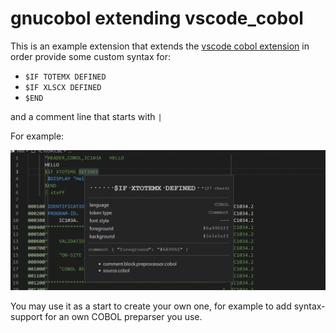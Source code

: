 # gnucobol extending vscode_cobol

This is an example extension that extends the [vscode cobol extension](https://github.com/spgennard/vscode_cobol) in order provide some custom syntax for:

- ```$IF TOTEMX DEFINED```
- ```$IF XLSCX DEFINED```
- ```$END```

and a comment line that starts with ```| ```

For example:

![Example](https://raw.githubusercontent.com/spgennard/vscode_custom_cobol/master/images/sample.gif)

You may use it as a start to create your own one, for example to add syntax-support for an own COBOL preparser you use.
